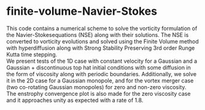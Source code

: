 # finite-volume-Navier-Stokes

This code contains  a  numerical  scheme  to  solve  the  vorticity  formulation  of  the  Navier-Stokesequations  (NSE)  along  with  their  solutions.
The  NSE  is  converted  to  vorticity  evolutions and solved using the Finite Volume method with hyperdiffusion along with Strong Stability Preserving
3rd  order  Runge  Kutta  time  stepping.   
We  present  tests  of  the  1D  case  with constant velocity for a Gaussian and a Gaussian + discontinuous top hat initial conditions 
with some diffusion in the form of viscosity along with periodic boundaries.
Additionally, we  solve  it  in  the  2D  case  for  a  Gaussian  monopole,  and  for  the  vortex  merger  case  (two co-rotating Gaussian monopoles) 
for zero and non-zero viscosity.  
The enstrophy convergence plot is also made for the zero viscosity case and it approaches unity as expected with a rate of 1.8.
